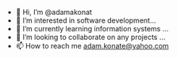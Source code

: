 - 👋 Hi, I’m @adamakonat
- 👀 I’m interested in software development...
- 🌱 I’m currently learning information systems ...
- 💞️ I’m looking to collaborate on any projects ...
- 📫 How to reach me adam.konate@yahoo.com

<!--->
